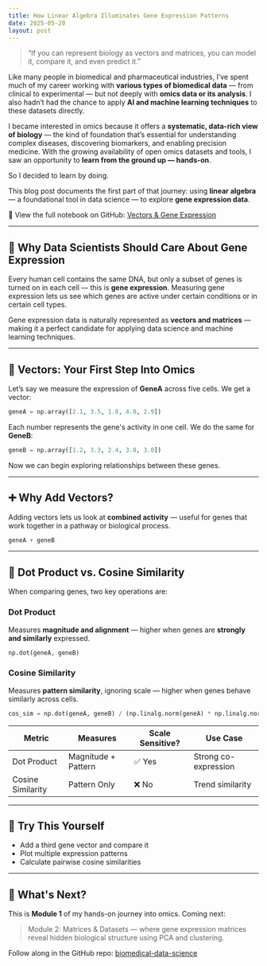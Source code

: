 ```yaml
---
title: How Linear Algebra Illuminates Gene Expression Patterns
date: 2025-05-20
layout: post
---
```


> “If you can represent biology as vectors and matrices, you can model it, compare it, and even predict it.”

Like many people in biomedical and pharmaceutical industries, I’ve spent much of my career working with **various types of biomedical data** — from clinical to experimental — but not deeply with **omics data or its analysis**. I also hadn’t had the chance to apply **AI and machine learning techniques** to these datasets directly.

I became interested in omics because it offers a **systematic, data-rich view of biology** — the kind of foundation that’s essential for understanding complex diseases, discovering biomarkers, and enabling precision medicine. With the growing availability of open omics datasets and tools, I saw an opportunity to **learn from the ground up — hands-on**.

So I decided to learn by doing.

This blog post documents the first part of that journey: using **linear algebra** — a foundational tool in data science — to explore **gene expression data**.

🔗 View the full notebook on GitHub: [Vectors & Gene Expression](https://github.com/BinaryStars/biomedical-data-science/tree/main/notebooks/linear_algebra)

---

## 🧠 Why Data Scientists Should Care About Gene Expression

Every human cell contains the same DNA, but only a subset of genes is turned on in each cell — this is **gene expression**. Measuring gene expression lets us see which genes are active under certain conditions or in certain cell types.

Gene expression data is naturally represented as **vectors and matrices** — making it a perfect candidate for applying data science and machine learning techniques.

---

## 🔢 Vectors: Your First Step Into Omics

Let’s say we measure the expression of **GeneA** across five cells. We get a vector:

```python
geneA = np.array([2.1, 3.5, 1.8, 4.0, 2.9])
```

Each number represents the gene's activity in one cell. We do the same for **GeneB**:

```python
geneB = np.array([1.2, 3.3, 2.4, 3.8, 3.0])
```

Now we can begin exploring relationships between these genes.

---

## ➕ Why Add Vectors?

Adding vectors lets us look at **combined activity** — useful for genes that work together in a pathway or biological process.

```python
geneA + geneB
```

---

## 🎯 Dot Product vs. Cosine Similarity

When comparing genes, two key operations are:

### Dot Product
Measures **magnitude and alignment** — higher when genes are **strongly and similarly** expressed.

```python
np.dot(geneA, geneB)
```

### Cosine Similarity
Measures **pattern similarity**, ignoring scale — higher when genes behave similarly across cells.

```python
cos_sim = np.dot(geneA, geneB) / (np.linalg.norm(geneA) * np.linalg.norm(geneB))
```

| Metric              | Measures               | Scale Sensitive? | Use Case                         |
|---------------------|------------------------|------------------|----------------------------------|
| Dot Product         | Magnitude + Pattern    | ✅ Yes           | Strong co-expression             |
| Cosine Similarity   | Pattern Only           | ❌ No            | Trend similarity                 |

---

## 🧪 Try This Yourself

- Add a third gene vector and compare it
- Plot multiple expression patterns
- Calculate pairwise cosine similarities

---

## 📘 What's Next?

This is **Module 1** of my hands-on journey into omics. Coming next:

> Module 2: Matrices & Datasets — where gene expression matrices reveal hidden biological structure using PCA and clustering.

Follow along in the GitHub repo: [biomedical-data-science](https://github.com/BinaryStars/biomedical-data-science)

